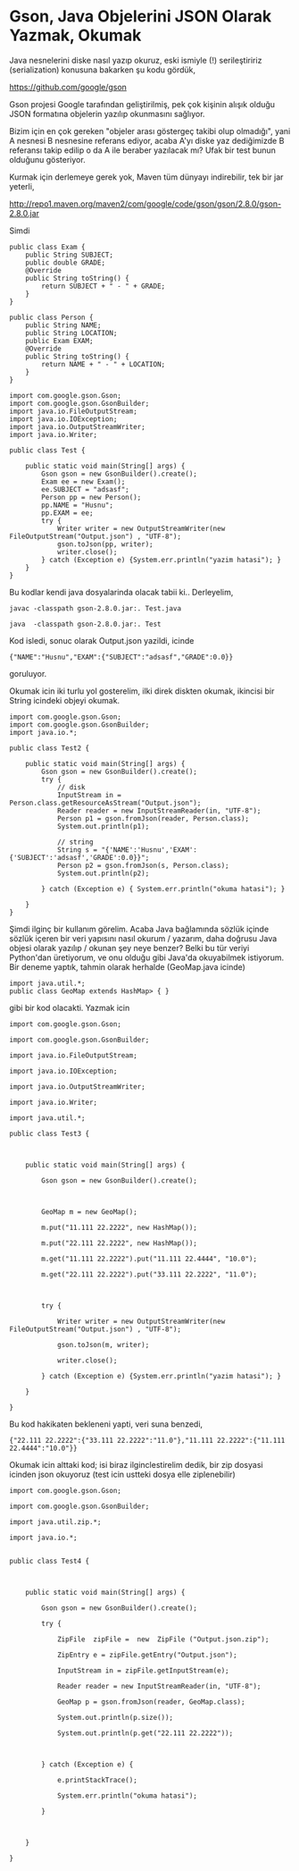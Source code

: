 # Gson, Java Objelerini JSON Olarak Yazmak, Okumak

Java nesnelerini diske nasıl yazıp okuruz, eski ismiyle (!)
serileştiririz (serialization) konusuna bakarken şu kodu gördük,

https://github.com/google/gson

Gson projesi Google tarafından geliştirilmiş, pek çok kişinin alışık
olduğu JSON formatına objelerin yazılıp okunmasını sağlıyor.

Bizim için en çok gereken "objeler arası göstergeç takibi olup
olmadığı", yani A nesnesi B nesnesine referans ediyor, acaba A'yı
diske yaz dediğimizde B referansı takip edilip o da A ile beraber
yazılacak mı? Ufak bir test bunun olduğunu gösteriyor.

Kurmak için derlemeye gerek yok, Maven tüm dünyayı indirebilir, tek bir jar yeterli,

http://repo1.maven.org/maven2/com/google/code/gson/gson/2.8.0/gson-2.8.0.jar

Simdi

```
public class Exam {
    public String SUBJECT;
    public double GRADE;
    @Override
    public String toString() {
        return SUBJECT + " - " + GRADE;
    }    
}
```

```
public class Person {
    public String NAME;
    public String LOCATION;
    public Exam EXAM;
    @Override
    public String toString() {
        return NAME + " - " + LOCATION;
    }    
}
```

```
import com.google.gson.Gson;
import com.google.gson.GsonBuilder;
import java.io.FileOutputStream;
import java.io.IOException;
import java.io.OutputStreamWriter;
import java.io.Writer;

public class Test {
    
    public static void main(String[] args) {
        Gson gson = new GsonBuilder().create();
        Exam ee = new Exam();
        ee.SUBJECT = "adsasf";
        Person pp = new Person();
        pp.NAME = "Husnu";
        pp.EXAM = ee;   
        try {
            Writer writer = new OutputStreamWriter(new FileOutputStream("Output.json") , "UTF-8");
            gson.toJson(pp, writer);
            writer.close();
        } catch (Exception e) {System.err.println("yazim hatasi"); } 
    }
}
```

Bu kodlar kendi java dosyalarinda olacak tabii ki.. Derleyelim,

```
javac -classpath gson-2.8.0.jar:. Test.java

java  -classpath gson-2.8.0.jar:. Test
```

Kod isledi, sonuc olarak Output.json yazildi, icinde 

```
{"NAME":"Husnu","EXAM":{"SUBJECT":"adsasf","GRADE":0.0}}
```

goruluyor.

Okumak icin iki turlu yol gosterelim, ilki direk diskten okumak,
ikincisi bir String icindeki objeyi okumak.

```
import com.google.gson.Gson;
import com.google.gson.GsonBuilder;
import java.io.*;

public class Test2 {
    
    public static void main(String[] args) {
        Gson gson = new GsonBuilder().create();
        try {
            // disk
            InputStream in = Person.class.getResourceAsStream("Output.json");       
            Reader reader = new InputStreamReader(in, "UTF-8");
            Person p1 = gson.fromJson(reader, Person.class);
            System.out.println(p1);

            // string
            String s = "{'NAME':'Husnu','EXAM':{'SUBJECT':'adsasf','GRADE':0.0}}";
            Person p2 = gson.fromJson(s, Person.class);
            System.out.println(p2);
            
        } catch (Exception e) { System.err.println("okuma hatasi"); }
        
    }
}
```

Şimdi ilginç bir kullanım görelim. Acaba Java bağlamında sözlük içinde
sözlük içeren bir veri yapısını nasıl okurum / yazarım, daha doğrusu
Java objesi olarak yazılıp / okunan şey neye benzer? Belki bu tür
veriyi Python'dan üretiyorum, ve onu olduğu gibi Java'da okuyabilmek
istiyorum. Bir deneme yaptık, tahmin olarak herhalde (GeoMap.java
icinde)

```
import java.util.*;
public class GeoMap extends HashMap> { }
```

gibi bir kod olacakti. Yazmak icin 

```
import com.google.gson.Gson;

import com.google.gson.GsonBuilder;

import java.io.FileOutputStream;

import java.io.IOException;

import java.io.OutputStreamWriter;

import java.io.Writer;

import java.util.*;

public class Test3 {

    

    public static void main(String[] args) {

        Gson gson = new GsonBuilder().create();

        

        GeoMap m = new GeoMap();

        m.put("11.111 22.2222", new HashMap());

        m.put("22.111 22.2222", new HashMap());

        m.get("11.111 22.2222").put("11.111 22.4444", "10.0");

        m.get("22.111 22.2222").put("33.111 22.2222", "11.0");

        

        try {

            Writer writer = new OutputStreamWriter(new FileOutputStream("Output.json") , "UTF-8");

            gson.toJson(m, writer);

            writer.close();

        } catch (Exception e) {System.err.println("yazim hatasi"); }    

    }

}
```

Bu kod hakikaten bekleneni yapti, veri suna benzedi, 

```
{"22.111 22.2222":{"33.111 22.2222":"11.0"},"11.111 22.2222":{"11.111 22.4444":"10.0"}}
```

Okumak icin alttaki kod; isi biraz ilginclestirelim dedik, bir zip
dosyasi icinden json okuyoruz (test icin ustteki dosya elle
ziplenebilir)

```
import com.google.gson.Gson;

import com.google.gson.GsonBuilder;

import java.util.zip.*;

import java.io.*;


public class Test4 {

    

    public static void main(String[] args) {

        Gson gson = new GsonBuilder().create();

        try {

            ZipFile  zipFile =  new  ZipFile ("Output.json.zip");

            ZipEntry e = zipFile.getEntry("Output.json");

            InputStream in = zipFile.getInputStream(e);     

            Reader reader = new InputStreamReader(in, "UTF-8");

            GeoMap p = gson.fromJson(reader, GeoMap.class);

            System.out.println(p.size());

            System.out.println(p.get("22.111 22.2222"));

            

        } catch (Exception e) {

            e.printStackTrace();

            System.err.println("okuma hatasi");

        }

        

    }

}
```
